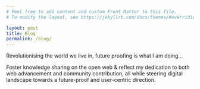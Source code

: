 ```yaml
---
# Feel free to add content and custom Front Matter to this file.
# To modify the layout, see https://jekyllrb.com/docs/themes/#overriding-theme-defaults

layout: post
title: Blog
permalink: /blog/
---
```


Revolutionising the world we live in, future proofing is what I am doing…

Foster knowledge sharing on the open web & reflect my dedication to both web advancement and community contribution, all while steering digital landscape towards a future-proof and user-centric direction.
